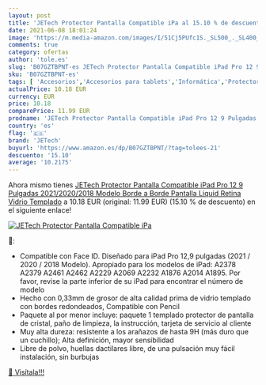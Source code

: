 ```yaml
---
layout: post
title: 'JETech Protector Pantalla Compatible iPa al 15.10 % de descuento'
date: 2021-06-08 18:01:24
image: 'https://m.media-amazon.com/images/I/51Cj5PUfc1S._SL500_._SL400_.jpg'
comments: true
category: ofertas
author: 'tole.es'
slug: 'B07GZTBPNT-es JETech Protector Pantalla Compatible iPad Pro 12 9...'
sku: 'B07GZTBPNT-es'
tags: [ 'Accesorios','Accesorios para tablets','Informática','Protectores de pantalla para tablets','ipad','jetech', ]
actualPrice: 10.18 EUR
currency: EUR
price: 10.18
comparePrice: 11.99 EUR
prodname: 'JETech Protector Pantalla Compatible iPad Pro 12 9 Pulgadas 2021/2020/2018 Modelo  Borde a Borde Pantalla Liquid Retina  Vidrio Templado'
country: 'es'
flag: '🇪🇸'
brand: 'JETech'
buyurl: 'https://www.amazon.es/dp/B07GZTBPNT/?tag=tolees-21'
descuento: '15.10'
average: '10.2175'
---
```


Ahora mismo tienes [JETech Protector Pantalla Compatible iPad Pro 12 9 Pulgadas 2021/2020/2018 Modelo  Borde a Borde Pantalla Liquid Retina  Vidrio Templado](https://www.amazon.es/dp/B07GZTBPNT/?tag=tolees-21) a 10.18 EUR (original: 11.99 EUR) (15.10 %  de descuento) en el siguiente enlace!

[![JETech Protector Pantalla Compatible iPa](https://m.media-amazon.com/images/I/51Cj5PUfc1S._SL500_._SL400_.jpg)](https://www.amazon.es/dp/B07GZTBPNT/?tag=tolees-21)

🔎:

- Compatible con Face ID. Diseñado para iPad Pro 12,9 pulgadas (2021 / 2020 / 2018 Modelo). Apropiado para los modelos de iPad: A2378 A2379 A2461 A2462 A2229 A2069 A2232 A1876 A2014 A1895. Por favor, revise la parte inferior de su iPad para encontrar el número de modelo
- Hecho con 0,33mm de grosor de alta calidad prima de vidrio templado con bordes redondeados, Compatible con Pencil
- Paquete al por menor incluye: paquete 1 templado protector de pantalla de cristal, paño de limpieza, la instrucción, tarjeta de servicio al cliente
- Muy alta dureza: resistente a los arañazos de hasta 9H (más duro que un cuchillo); Alta definición, mayor sensibilidad
- Libre de polvo, huellas dactilares libre, de una pulsación muy fácil instalación, sin burbujas

[🛒 Visítala!!!](https://www.amazon.es/dp/B07GZTBPNT/?tag=tolees-21)
